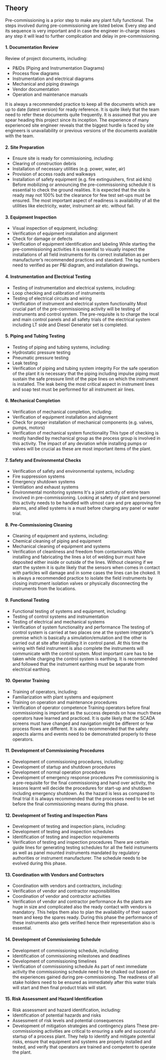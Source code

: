 ## Theory

Pre-commissioning is a prior step to make any plant fully functional. The steps involved during pre-commissioning are listed below. Every step and its sequence is very important and in case the engineer in-charge misses any step it will lead to further complication and delay in pre-commissioning.  

#### 1. Documentation Review

Review of project documents, including:
-	P&IDs (Piping and Instrumentation Diagrams)
-	Process flow diagrams
-	Instrumentation and electrical diagrams
-	Mechanical and piping drawings
-	Vendor documentation
-	Operation and maintenance manuals

It is always a recommended practice to keep all the documents which are up to date (latest version) for ready reference. It is quite likely that the team need to refer these documents quite frequently. It is assumed that you are spear heading this project since its inception. The experience of many experienced site engineer reveals that the biggest hurdle is faced by site engineers is unavailability or previous versions of the documents available with the team.

#### 2. Site Preparation

-	Ensure site is ready for commissioning, including:
-	Clearing of construction debris
-	Installation of necessary utilities (e.g. power, water, air)
-	Provision of access roads and walkways
-	Installation of safety equipment (e.g. fire extinguishers, first aid kits)
Before mobilizing or announcing the pre-commissioning schedule it is essential to check the ground realities. It is expected that the site is ready may not 100% but the clearance for few test set-ups must be ensured. The most important aspect of readiness is availability of all the utilities like electricity, water, instrument air etc. without fail. 

#### 3. Equipment Inspection

-	Visual inspection of equipment, including:
-	Verification of equipment installation and alignment
-	Check for damage or defects
-	Verification of equipment identification and labeling
While starting the pre-commissioning activities it is essential to visually inspect the installations of all field instruments for its correct installation as per manufacturer’s recommended practices and standard. The tag numbers need to verified as per P&I diagram, and installation drawings.

#### 4. Instrumentation and Electrical Testing

-	Testing of instrumentation and electrical systems, including:
-	Loop checking and calibration of instruments
-	Testing of electrical circuits and wiring
-	Verification of instrument and electrical system functionality
Most crucial part of the pre-commissioning activity will be testing of instruments and control system. The pre-requisite is to charge the local and main control panels and all safety trials of the electrical system including LT side and Diesel Generator set is completed.

#### 5. Piping and Tubing Testing

-	Testing of piping and tubing systems, including:
-	Hydrostatic pressure testing
-	Pneumatic pressure testing
-	Leak testing
-	Verification of piping and tubing system integrity
For the safe operation of the plant it is necessary that the piping including impulse piping must sustain the safe pressure limit of the pipe lines on which the instrument is installed. The leak being the most critical aspect in instrument lines and soap test must be performed for all instrument air lines.

#### 6. Mechanical Completion

-	Verification of mechanical completion, including:
-	Verification of equipment installation and alignment
-	Check for proper installation of mechanical components (e.g. valves, pumps, motors)
-	Verification of mechanical system functionality
This type of checking is mostly handled by mechanical group as the process group is involved in this activity. The impact of any deviation while installing pumps or valves will be crucial as these are most important items of the plant.

#### 7. Safety and Environmental Checks

-	Verification of safety and environmental systems, including:
-	Fire suppression systems
-	Emergency shutdown systems
-	Ventilation and exhaust systems
-	Environmental monitoring systems
It's a joint activity of entire team involved in pre-commissioning.  Looking at safety of plant and personnel this activity needs to be handled with utmost care and pre approving fire alarms, and allied systems is a must before charging any panel or water trial.

#### 8. Pre-Commissioning Cleaning

-	Cleaning of equipment and systems, including:
-	Chemical cleaning of piping and equipment
-	Mechanical cleaning of equipment and systems
-	Verification of cleanliness and freedom from contaminants
While installing and fabricating the lines a lot of welding burr must have deposited either inside or outside of the lines. Without cleaning if we start the system it is quite likely that the sensors when comes in contact with particles will damage and in some cases the lines can be choked. It is always a recommended practice to isolate the field instruments by closing instrument isolation valves or physically disconnecting the instruments from the locations. 

#### 9. Functional Testing

-	Functional testing of systems and equipment, including:
-	Testing of control systems and instrumentation
-	Testing of electrical and mechanical systems
-	Verification of system functionality and performance
The testing of control system is carried at two places one at the system integrator’s premise which is basically a simulation/emulation and the other is carried out at site after installing it in control panel. At this time the wiring with field instrument is also complete the instruments will communicate with the control system. Most important care has to be taken while charging the control system is earthing. It is recommended and followed that the instrument earthing must be separate from electrical earthing.  

#### 10. Operator Training

-	Training of operators, including:
-	Familiarization with plant systems and equipment
-	Training on operation and maintenance procedures
-	Verification of operator competence
Training operators before final commissioning is important as the success depends on how much these operators have learned and practiced. It is quite likely that the SCADA screens must have changed and navigation might be different or few process flows are different. It is also recommended that the safety aspects alarms and events need to be demonstrated properly to these operators. 

#### 11. Development of Commissioning Procedures

-	Development of commissioning procedures, including:
-	Development of startup and shutdown procedures
-	Development of normal operation procedures
-	Development of emergency response procedures
Pre commissioning is a pre-requisite for the final commissioning and hand over activity, the lessons learnt will decide the procedures for start-up and shutdown including emergency shutdown. As the hazard is less as compared to final trial it is always recommended that the processes need to be set before the final commissioning means during this phase.

#### 12. Development of Testing and Inspection Plans

-	Development of testing and inspection plans, including:
-	Development of testing and inspection schedules
-	Identification of testing and inspection requirements
-	Verification of testing and inspection procedures
There are certain guide lines for generating testing schedules for all the field instruments as well as panel mounted instruments mandated by regulatory authorities or instrument manufacturer. The schedule needs to be evolved during this phase.

#### 13. Coordination with Vendors and Contractors

-	Coordination with vendors and contractors, including:
-	Verification of vendor and contractor responsibilities
-	Coordination of vendor and contractor activities
-	Verification of vendor and contractor performance
As the plants are huge in size and complicated also the ready contact with vendors is mandatory. This helps them also to plan the availability of their support team and keep the spares ready. During this phase the performance of these instruments also gets verified hence their representation also is essential. 

#### 14. Development of Commissioning Schedule

-	Development of commissioning schedule, including:
-	Identification of commissioning milestones and deadlines
-	Development of commissioning timelines
-	Verification of commissioning schedule
As part of next immediate activity the commissioning schedule need to be chalked out based on the experiences gained during pre-commissioning. The readiness of all stake holders need to be ensured as immediately after this water trials will start and then final product trials will start.

#### 15. Risk Assessment and Hazard Identification

-	Risk assessment and hazard identification, including:
-	Identification of potential hazards and risks
-	Assessment of risk levels and potential consequences
-	Development of mitigation strategies and contingency plans
These pre-commissioning activities are critical to ensuring a safe and successful startup of a process plant. They help to identify and mitigate potential risks, ensure that equipment and systems are properly installed and tested, and verify that operators are trained and competent to operate the plant.

